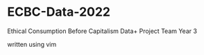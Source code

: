 # ECBC-Data-2022
Ethical Consumption Before Capitalism Data+ Project Team Year 3

written using vim 
